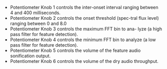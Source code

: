 * Potentiometer Knob 1 controls the inter-onset interval ranging between 4 and 400 milliseconds.
* Potentiometer Knob 2 controls the onset threshold (spec-tral flux level) ranging between 0 and 8.0
* Potentiometer Knob 3 controls the maximum FFT bin to ana- lyze (a high pass filter for feature detection).
* Potentiometer Knob 4 controls the minimum FFT bin to analyze (a low pass filter for feature detection).
* Potentiometer Knob 5 controls the volume of the feature audio sonification output.
* Potentiometer Knob 6 controls the volume of the dry audio throughput.
